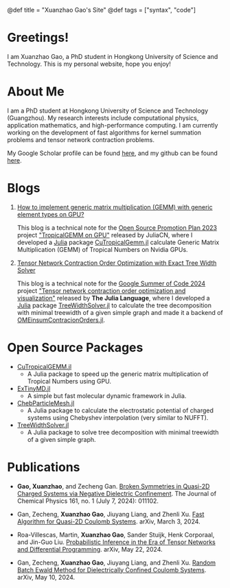 @def title = "Xuanzhao Gao's Site"
@def tags = ["syntax", "code"]

# Greetings!

I am Xuanzhao Gao, a PhD student in Hongkong University of Science and Technology.
This is my personal website, hope you enjoy!

# About Me

I am a PhD student at Hongkong University of Science and Technology (Guangzhou). My research interests include computational physics, application mathematics, and high-performance computing. I am currently working on the development of fast algorithms for kernel summation problems and tensor network contraction problems.

My Google Scholar profile can be found [here](https://scholar.google.fr/citations?user=ScbYSkgAAAAJ&hl=fr), and my github can be found [here](https://github.com/ArrogantGao).

# Blogs

1. [How to implement generic matrix multiplication (GEMM) with generic element types on GPU?](/blogs/CuTropicalGEMM/)

    This blog is a technical note for the [Open Source Promotion Plan 2023](https://summer-ospp.ac.cn/) project ["TropicalGEMM on GPU"](https://summer-ospp.ac.cn/org/prodetail/23fec0105?lang=en&list=pro) released by JuliaCN, where I developed a [Julia](https://julialang.org/) package [CuTropicalGemm.jl](https://github.com/TensorBFS/CuTropicalGEMM.jl) calculate Generic Matrix Multiplication (GEMM) of Tropical Numbers on Nvidia GPUs.

2. [Tensor Network Contraction Order Optimization with Exact Tree Width Solver](/blogs/treewidth/)

    This blog is a technical note for the [Google Summer of Code 2024](https://summerofcode.withgoogle.com) project ["Tensor network contraction order optimization and visualization"](https://summerofcode.withgoogle.com/programs/2024/projects/B8qSy9dO) released by **The Julia Language**, where I developed a [Julia](https://julialang.org/) package [TreeWidthSolver.jl](https://github.com/ArrogantGao/TreeWidthSolver.jl) to calculate the tree decomposition with minimal treewidth of a given simple graph and made it a backend of [OMEinsumContracionOrders.jl](https://github.com/TensorBFS/OMEinsumContractionOrders.jl).

# Open Source Packages

* [CuTropicalGEMM.jl](https://github.com/TensorBFS/CuTropicalGEMM.jl)
  * A Julia package to speed up the generic matrix multiplication of Tropical Numbers using GPU.
* [ExTinyMD.jl](https://github.com/HPMolSim/ExTinyMD.jl)
  * A simple but fast molecular dynamic framework in Julia.
* [ChebParticleMesh.jl](https://github.com/HPMolSim/ChebParticleMesh.jl)
  * A Julia package to calculate the electrostatic potential of charged systems using Chebyshev interpolation (very similar to NUFFT).
* [TreeWidthSolver.jl](https://github.com/ArrogantGao/TreeWidthSolver.jl)
  * A Julia package to solve tree decomposition with minimal treewidth of a given simple graph.
  
# Publications

* **Gao, Xuanzhao**, and Zecheng Gan. [Broken Symmetries in Quasi-2D Charged Systems via Negative Dielectric Confinement](https://doi.org/10.1063/5.0214523). The Journal of Chemical Physics 161, no. 1 (July 7, 2024): 011102.

* Gan, Zecheng, **Xuanzhao Gao**, Jiuyang Liang, and Zhenli Xu. [Fast Algorithm for Quasi-2D Coulomb Systems](http://arxiv.org/abs/2403.01521). arXiv, March 3, 2024.

* Roa-Villescas, Martin, **Xuanzhao Gao**, Sander Stuijk, Henk Corporaal, and Jin-Guo Liu. [Probabilistic Inference in the Era of Tensor Networks and Differential Programming](http://arxiv.org/abs/2405.14060). arXiv, May 22, 2024.

* Gan, Zecheng, **Xuanzhao Gao**, Jiuyang Liang, and Zhenli Xu. [Random Batch Ewald Method for Dielectrically Confined Coulomb Systems](http://arxiv.org/abs/2405.06333). arXiv, May 10, 2024.